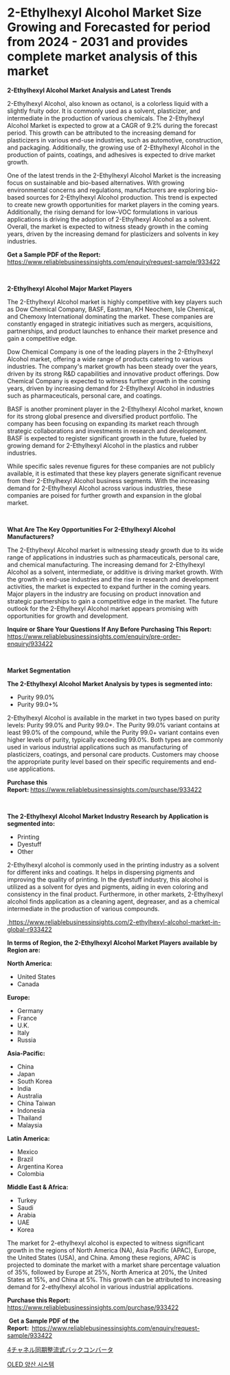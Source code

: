 <p><h1>2-Ethylhexyl Alcohol Market Size Growing and Forecasted for period from 2024 - 2031 and provides complete market analysis of this market</h1></p><p><strong>2-Ethylhexyl Alcohol Market Analysis and Latest Trends</strong></p>
<p><p>2-Ethylhexyl Alcohol, also known as octanol, is a colorless liquid with a slightly fruity odor. It is commonly used as a solvent, plasticizer, and intermediate in the production of various chemicals. The 2-Ethylhexyl Alcohol Market is expected to grow at a CAGR of 9.2% during the forecast period. This growth can be attributed to the increasing demand for plasticizers in various end-use industries, such as automotive, construction, and packaging. Additionally, the growing use of 2-Ethylhexyl Alcohol in the production of paints, coatings, and adhesives is expected to drive market growth.</p><p>One of the latest trends in the 2-Ethylhexyl Alcohol Market is the increasing focus on sustainable and bio-based alternatives. With growing environmental concerns and regulations, manufacturers are exploring bio-based sources for 2-Ethylhexyl Alcohol production. This trend is expected to create new growth opportunities for market players in the coming years. Additionally, the rising demand for low-VOC formulations in various applications is driving the adoption of 2-Ethylhexyl Alcohol as a solvent. Overall, the market is expected to witness steady growth in the coming years, driven by the increasing demand for plasticizers and solvents in key industries.</p></p>
<p><strong>Get a Sample PDF of the Report:&nbsp;</strong> <a href="https://www.reliablebusinessinsights.com/enquiry/request-sample/933422">https://www.reliablebusinessinsights.com/enquiry/request-sample/933422</a></p>
<p>&nbsp;</p>
<p><strong>2-Ethylhexyl Alcohol Major Market Players</strong></p>
<p><p>The 2-Ethylhexyl Alcohol market is highly competitive with key players such as Dow Chemical Company, BASF, Eastman, KH Neochem, Isle Chemical, and Chemoxy International dominating the market. These companies are constantly engaged in strategic initiatives such as mergers, acquisitions, partnerships, and product launches to enhance their market presence and gain a competitive edge.</p><p>Dow Chemical Company is one of the leading players in the 2-Ethylhexyl Alcohol market, offering a wide range of products catering to various industries. The company's market growth has been steady over the years, driven by its strong R&D capabilities and innovative product offerings. Dow Chemical Company is expected to witness further growth in the coming years, driven by increasing demand for 2-Ethylhexyl Alcohol in industries such as pharmaceuticals, personal care, and coatings.</p><p>BASF is another prominent player in the 2-Ethylhexyl Alcohol market, known for its strong global presence and diversified product portfolio. The company has been focusing on expanding its market reach through strategic collaborations and investments in research and development. BASF is expected to register significant growth in the future, fueled by growing demand for 2-Ethylhexyl Alcohol in the plastics and rubber industries.</p><p>While specific sales revenue figures for these companies are not publicly available, it is estimated that these key players generate significant revenue from their 2-Ethylhexyl Alcohol business segments. With the increasing demand for 2-Ethylhexyl Alcohol across various industries, these companies are poised for further growth and expansion in the global market.</p></p>
<p>&nbsp;</p>
<p><strong>What Are The Key Opportunities For 2-Ethylhexyl Alcohol Manufacturers?</strong></p>
<p><p>The 2-Ethylhexyl Alcohol market is witnessing steady growth due to its wide range of applications in industries such as pharmaceuticals, personal care, and chemical manufacturing. The increasing demand for 2-Ethylhexyl Alcohol as a solvent, intermediate, or additive is driving market growth. With the growth in end-use industries and the rise in research and development activities, the market is expected to expand further in the coming years. Major players in the industry are focusing on product innovation and strategic partnerships to gain a competitive edge in the market. The future outlook for the 2-Ethylhexyl Alcohol market appears promising with opportunities for growth and development.</p></p>
<p><strong>Inquire or Share Your Questions If Any Before Purchasing This Report:</strong> <a href="https://www.reliablebusinessinsights.com/enquiry/pre-order-enquiry/933422">https://www.reliablebusinessinsights.com/enquiry/pre-order-enquiry/933422</a></p>
<p>&nbsp;</p>
<p><strong>Market Segmentation</strong></p>
<p><strong>The 2-Ethylhexyl Alcohol Market Analysis by types is segmented into:</strong></p>
<p><ul><li>Purity 99.0%</li><li>Purity 99.0+%</li></ul></p>
<p><p>2-Ethylhexyl Alcohol is available in the market in two types based on purity levels: Purity 99.0% and Purity 99.0+. The Purity 99.0% variant contains at least 99.0% of the compound, while the Purity 99.0+ variant contains even higher levels of purity, typically exceeding 99.0%. Both types are commonly used in various industrial applications such as manufacturing of plasticizers, coatings, and personal care products. Customers may choose the appropriate purity level based on their specific requirements and end-use applications.</p></p>
<p><strong>Purchase this Report:&nbsp;</strong><a href="https://www.reliablebusinessinsights.com/purchase/933422">https://www.reliablebusinessinsights.com/purchase/933422</a></p>
<p>&nbsp;</p>
<p><strong>The 2-Ethylhexyl Alcohol Market Industry Research by Application is segmented into:</strong></p>
<p><ul><li>Printing</li><li>Dyestuff</li><li>Other</li></ul></p>
<p><p>2-Ethylhexyl alcohol is commonly used in the printing industry as a solvent for different inks and coatings. It helps in dispersing pigments and improving the quality of printing. In the dyestuff industry, this alcohol is utilized as a solvent for dyes and pigments, aiding in even coloring and consistency in the final product. Furthermore, in other markets, 2-Ethylhexyl alcohol finds application as a cleaning agent, degreaser, and as a chemical intermediate in the production of various compounds.</p></p>
<p><a href="https://www.reliablebusinessinsights.com/2-ethylhexyl-alcohol-market-in-global-r933422">&nbsp;https://www.reliablebusinessinsights.com/2-ethylhexyl-alcohol-market-in-global-r933422</a></p>
<p><strong>In terms of Region, the 2-Ethylhexyl Alcohol Market Players available by Region are:</strong></p>
<p>
    <p> <strong> North America: </strong>
        <ul>
            <li>United States</li>
            <li>Canada</li>
        </ul>
        </p> 
    <p> <strong> Europe: </strong>
        <ul>
            <li>Germany</li>
            <li>France</li>
            <li>U.K.</li>
            <li>Italy</li>
            <li>Russia</li>
        </ul>
        </p> 
    <p> <strong> Asia-Pacific: </strong>
        <ul>
            <li>China</li>
            <li>Japan</li>
            <li>South Korea</li>
            <li>India</li>
            <li>Australia</li>
            <li>China Taiwan</li>
            <li>Indonesia</li>
            <li>Thailand</li>
            <li>Malaysia</li>
        </ul>
        </p> 
    <p> <strong> Latin America: </strong>
        <ul>
            <li>Mexico</li>
            <li>Brazil</li>
            <li>Argentina Korea</li>
            <li>Colombia</li>
        </ul>
        </p> 
    <p> <strong> Middle East & Africa: </strong>
        <ul>
            <li>Turkey</li>
            <li>Saudi</li>
            <li>Arabia</li>
            <li>UAE</li>
            <li>Korea</li>
        </ul>
    </p>
    </p>
<p><p>The market for 2-ethylhexyl alcohol is expected to witness significant growth in the regions of North America (NA), Asia Pacific (APAC), Europe, the United States (USA), and China. Among these regions, APAC is projected to dominate the market with a market share percentage valuation of 35%, followed by Europe at 25%, North America at 20%, the United States at 15%, and China at 5%. This growth can be attributed to increasing demand for 2-ethylhexyl alcohol in various industrial applications.</p></p>
<p><strong>Purchase this Report: </strong><a href="https://www.reliablebusinessinsights.com/purchase/933422">https://www.reliablebusinessinsights.com/purchase/933422</a></p>
<p>&nbsp;<strong>Get a Sample PDF of the Report:&nbsp;&nbsp;</strong><a href="https://www.reliablebusinessinsights.com/enquiry/request-sample/933422">https://www.reliablebusinessinsights.com/enquiry/request-sample/933422</a></p>
<p><strong></strong></p>
<p><p><a href="https://github.com/zjkmgcs938405/Market-Research-Report-List-3/blob/main/7046479122891.md">4チャネル同期整流式バックコンバータ</a></p><p><a href="https://github.com/KellyLyncyh543964/Market-Research-Report-List-2/blob/main/8262792124312.md">OLED 양산 시스템</a></p></p>